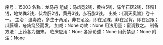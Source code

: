 序号：15003
名称：龙马丹
组成：马齿苋2钱，黄柏5钱，陈年石灰2钱，轻粉1钱，地龙粪3钱，伏龙肝2钱，黄丹3钱，赤石脂3钱。
出处：《洞天奥旨》卷十一。
主治：湿毒疮，多生于两足，非在足胫，即在足踝，非在足背，即在足跟；瓜藤缠，疮疡绕胫而发。
加减：None
功效：None
用法用量：蜜调敷之。
制备方法：上药各为细末。
临床应用：None
各家论述：None
用药禁忌：None
附注：None
